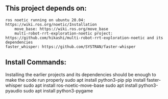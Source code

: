 ## This project depends on:
    ros noetic running on ubuntu 20.04: https://wiki.ros.org/noetic/Installation
        move_base: https://wiki.ros.org/move_base
        multi-robot-rrt-exploration-noetic project: https://github.com/hikashi/multi-robot-rrt-exploration-noetic and its dependencies
    faster_whisper: https://github.com/SYSTRAN/faster-whisper

## Install Commands:
Installing the earlier projects and its dependencies should be enough to make the code run properly
    sudo apt install python3-pip
    pip install faster-whisper
    sudo apt install ros-noetic-move-base
    sudo apt install python3-pyaudio
    sudo apt install python3-pygame
